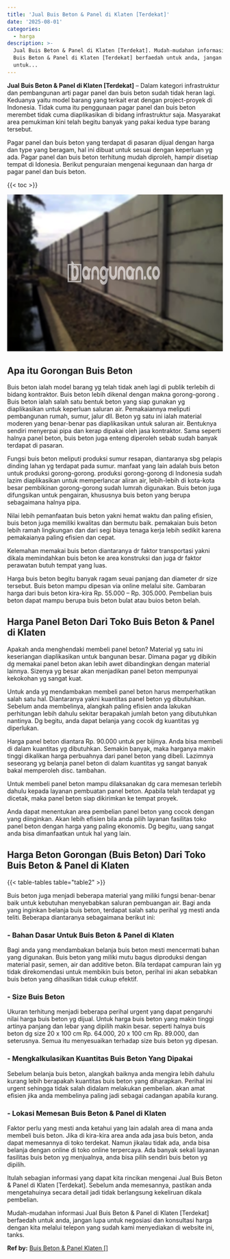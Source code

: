 ```yaml
---
title: 'Jual Buis Beton & Panel di Klaten [Terdekat]'
date: '2025-08-01'
categories:
  - harga
description: >-
  Jual Buis Beton & Panel di Klaten [Terdekat]. Mudah-mudahan informasi Jual
  Buis Beton & Panel di Klaten [Terdekat] berfaedah untuk anda, jangan lupa
  untuk...
---
```


**Jual Buis Beton & Panel di Klaten \[Terdekat\]** – Dalam kategori infrastruktur dan pembangunan arti pagar panel dan buis beton sudah tidak heran lagi. Keduanya yaitu model barang yang terkait erat dengan project-proyek di Indonesia. Tidak cuma itu penggunaan pagar panel dan buis beton merembet tidak cuma diaplikasikan di bidang infrastruktur saja. Masyarakat area pemukiman kini telah begitu banyak yang pakai kedua type barang tersebut.

Pagar panel dan buis beton yang terdapat di pasaran dijual dengan harga dan type yang beragam, hal ini dibuat untuk sesuai dengan keperluan yg ada. Pagar panel dan buis beton terhitung mudah diproleh, hampir disetiap tempat di Idonesia. Berikut penguraian mengenai kegunaan dan harga dr pagar panel dan buis beton.

{{< toc >}}

![Jual Buis Beton & Panel di Klaten [Terdekat]](/images/jual-panel-buis-beton-murah-46.png)

## Apa itu Gorongan Buis Beton

Buis beton ialah model barang yg telah tidak aneh lagi di publik terlebih di bidang kontraktor. Buis beton lebih dikenal dengan makna gorong-gorong . Buis beton ialah salah satu bentuk beton yang siap gunakan yg diaplikasikan untuk keperluan saluran air. Pemakaiannya meliputi pembangunan rumah, sumur, jalur dll. Beton yg satu ini ialah material moderen yang benar-benar pas diaplikasikan untuk saluran air. Bentuknya sendiri menyerpai pipa dan kerap dipakai oleh jasa kontraktor. Sama seperti halnya panel beton, buis beton juga enteng diperoleh sebab sudah banyak terdapat di pasaran.

Fungsi buis beton meliputi produksi sumur resapan, diantaranya sbg pelapis dinding lahan yg terdapat pada sumur. manfaat yang lain adalah buis beton untuk produksi gorong-gorong. produksi gorong-gorong di Indonesia sudah lazim diaplikasikan untuk memperlancar aliran air, lebih-lebih di kota-kota besar pembikinan gorong-gorong sudah lumrah digunakan. Buis beton juga difungsikan untuk pengairan, khususnya buis beton yang berupa sebagaimana halnya pipa.

Nilai lebih pemanfaatan buis beton yakni hemat waktu dan paling efisien, buis beton juga memiliki kwalitas dan bermutu baik. pemakaian buis beton lebih ramah lingkungan dan dari segi biaya tenaga kerja lebih sedikit karena pemakaianya paling efisien dan cepat.

Kelemahan memakai buis beton diantaranya dr faktor transportasi yakni dikala memindahkan buis beton ke area konstruksi dan juga dr faktor perawatan butuh tempat yang luas.

Harga buis beton begitu banyak ragam seuai panjang dan diameter dr size tersebut. Buis beton mampu dipesan via online melalui site. Gambaran harga dari buis beton kira-kira Rp. 55.000 – Rp. 305.000. Pembelian buis beton dapat mampu berupa buis beton bulat atau buios beton belah.

## Harga Panel Beton Dari Toko Buis Beton & Panel di Klaten

Apakah anda menghendaki membeli panel beton? Material yg satu ini keseriangan diaplikasikan untuk bangunan besar. Dimana pagar yg dibikin dg memakai panel beton akan lebih awet dibandingkan dengan material lainnya. Sizenya yg besar akan menjadikan panel beton mempunyai kekokohan yg sangat kuat.

Untuk anda yg mendambakan membeli panel beton harus memperhatikan salah satu hal. Diantaranya yakni kuantitas panel beton yg dibutuhkan. Sebelum anda membelinya, alangkah paling efisien anda lakukan perhitungan lebih dahulu sekitar berapakah jumlah beton yang dibutuhkan nantinya. Dg begitu, anda dapat belanja yang cocok dg kuantitas yg diperlukan.

Harga panel beton diantara Rp. 90.000 untuk per bijinya. Anda bisa membeli di dalam kuantitas yg dibutuhkan. Semakin banyak, maka harganya makin tinggi dikalikan harga perbuahnya dari panel beton yang dibeli. Lazimnya seseorang yg belanja panel beton di dalam kuantitas yg sangat banyak bakal memperoleh disc. tambahan.

Untuk membeli panel beton mampu dilaksanakan dg cara memesan terlebih dahulu kepada layanan pembuatan panel beton. Apabila telah terdapat yg dicetak, maka panel beton siap dikirimkan ke tempat proyek.

Anda dapat menentukan area pembelian panel beton yang cocok dengan yang diinginkan. Akan lebih efisien bila anda pilih layanan fasilitas toko panel beton dengan harga yang paling ekonomis. Dg begitu, uang sangat anda bisa dimanfaatkan untuk hal yang lain.

## Harga Beton Gorongan (Buis Beton) Dari Toko Buis Beton & Panel di Klaten

{{< table-tables table="table2" >}}

Buis beton juga menjadi beberapa material yang miliki fungsi benar-benar baik untuk kebutuhan menyebabkan saluran pembuangan air. Bagi anda yang inginkan belanja buis beton, terdapat salah satu perihal yg mesti anda teliti. Beberapa diantaranya sebagaimana berikut ini:

### \- Bahan Dasar Untuk Buis Beton & Panel di Klaten

Bagi anda yang mendambakan belanja buis beton mesti mencermati bahan yang digunakan. Buis beton yang miliki mutu bagus diproduksi dengan material pasir, semen, air dan additive beton. Bila terdapat campuran lain yg tidak direkomendasi untuk membikin buis beton, perihal ini akan sebabkan buis beton yang dihasilkan tidak cukup efektif.

### \- Size Buis Beton

Ukuran terhitung menjadi beberapa perihal urgent yang dapat pengaruhi nilai harga buis beton yg dijual. Untuk harga buis beton yang makin tinggi artinya panjang dan lebar yang dipilih makin besar. seperti halnya buis beton dg size 20 x 100 cm Rp. 64.000, 20 x 100 cm Rp. 89.000, dan seterusnya. Semua itu menyesuaikan terhadap size buis beton yg dipesan.

### \- Mengkalkulasikan Kuantitas Buis Beton Yang Dipakai

Sebelum belanja buis beton, alangkah baiknya anda mengira lebih dahulu kurang lebih berapakah kuantitas buis beton yang diharapkan. Perihal ini urgent sehingga tidak salah didalam melakukan pembelian. akan amat efisien jika anda membelinya paling jadi sebagai cadangan apabila kurang.

### \- Lokasi Memesan Buis Beton & Panel di Klaten

Faktor perlu yang mesti anda ketahui yang lain adalah area di mana anda membeli buis beton. Jika di kira-kira area anda ada jasa buis beton, anda dapat memesannya di toko terdekat. Namun jikalau tidak ada, anda bisa belanja dengan online di toko online terpercaya. Ada banyak sekali layanan fasilitas buis beton yg menjualnya, anda bisa pilih sendiri buis beton yg dipilih.

Itulah sebagian informasi yang dapat kita rincikan mengenai Jual Buis Beton & Panel di Klaten \[Terdekat\]. Sebelum anda memesannya, pastikan anda mengetahuinya secara detail jadi tidak berlangsung kekeliruan dikala pembelian.

Mudah-mudahan informasi Jual Buis Beton & Panel di Klaten \[Terdekat\] berfaedah untuk anda, jangan lupa untuk negosiasi dan konsultasi harga dengan kita melalui telepon yang sudah kami menyediakan di website ini, tanks.

**Ref by:** [Buis Beton & Panel Klaten []](https://id.wikipedia.org/wiki/Buis)
